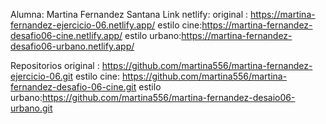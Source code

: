 Alumna: Martina Fernandez Santana
Link netlify:
original : https://martina-fernandez-ejercicio-06.netlify.app/
estilo cine:https://martina-fernandez-desafio06-cine.netlify.app/
estilo urbano:https://martina-fernandez-desafio06-urbano.netlify.app/

Repositorios
original : https://github.com/martina556/martina-fernandez-ejercicio-06.git
estilo cine: https://github.com/martina556/martina-fernandez-desafio-06-cine.git
estilo urbano:https://github.com/martina556/martina-fernandez-desaio06-urbano.git
